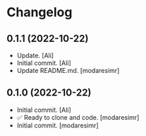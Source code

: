 Changelog
=========


0.1.1 (2022-10-22)
------------------
- Update. [Ali]
- Initial commit. [Ali]
- Update README.md. [modaresimr]


0.1.0 (2022-10-22)
------------------
- Initial commit. [Ali]
- ✅ Ready to clone and code. [modaresimr]
- Initial commit. [modaresimr]


